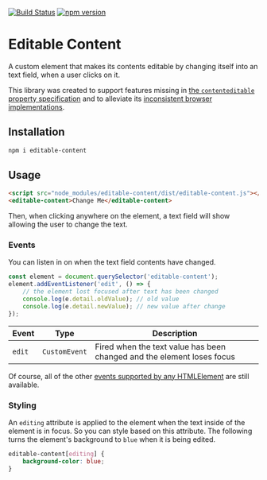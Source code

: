[![Build Status](https://travis-ci.org/mkay581/editable-content.svg?branch=master)](https://travis-ci.org/mkay581/editable-content)
[![npm version](https://badge.fury.io/js/editable-content.svg)](https://www.npmjs.com/package/editable-content)

# Editable Content

A custom element that makes its contents editable by changing itself into an text field, when a user clicks on it.

This library was created to support features missing in [the `contenteditable` property specification](https://html.spec.whatwg.org/multipage/interaction.html#contenteditable) and to alleviate its [inconsistent browser implementations](https://developer.mozilla.org/en-US/docs/Web/Guide/HTML/Editable_content#Differences_in_markup_generation).

## Installation

```bash
npm i editable-content
```

## Usage

```html
<script src="node_modules/editable-content/dist/editable-content.js"></script>
<editable-content>Change Me</editable-content>
```

Then, when clicking anywhere on the element, a text field will show allowing the user to change the text.

### Events

You can listen in on when the text field contents have changed.

```javascript
const element = document.querySelector('editable-content');
element.addEventListener('edit', () => {
    // the element lost focused after text has been changed
    console.log(e.detail.oldValue); // old value
    console.log(e.detail.newValue); // new value after change
});
```

| Event  | Type          | Description                                                            |
| ------ | ------------- | ---------------------------------------------------------------------- |
| `edit` | `CustomEvent` | Fired when the text value has been changed and the element loses focus |

Of course, all of the other [events supported by any HTMLElement](https://html.spec.whatwg.org/multipage/webappapis.html#globaleventhandlers) are still available.

### Styling

An `editing` attribute is applied to the element when the text inside of the element is in focus. So you
can style based on this attribute. The following turns the element's background to `blue` when
it is being edited.

```css
editable-content[editing] {
    background-color: blue;
}
```
